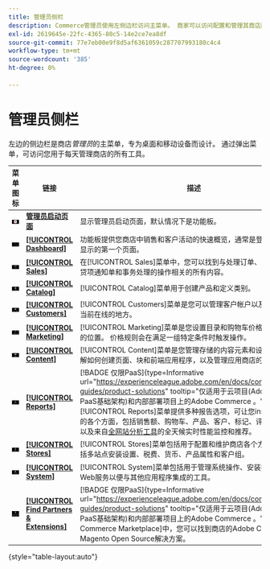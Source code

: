 ```yaml
---
title: 管理员侧栏
description: Commerce管理员使用左侧边栏访问主菜单。 商家可以访问配置和管理其商店所需的所有管理工具。
exl-id: 2619645e-22fc-4365-80c5-14e2ce7ea8df
source-git-commit: 77e7eb00e9f8d5af6361059c287707993180c4c4
workflow-type: tm+mt
source-wordcount: '385'
ht-degree: 0%

---
```


# 管理员侧栏

左边的侧边栏是商店&#x200B;_管理员_&#x200B;的主菜单，专为桌面和移动设备而设计。 通过弹出菜单，可访问您用于每天管理商店的所有工具。

| 菜单图标 | 链接 | 描述 |
| --------- | ---- | ----------- |
| ![管理员侧栏图标](./assets/icon-admin-sidebar-logo.png) | **[管理员启动页面](../configuration-reference/advanced/admin.md)** | 显示管理员启动页面，默认情况下是功能板。 |
| ![仪表板菜单](./assets/icon-admin-sidebar-dashboard.png) | **[[!UICONTROL Dashboard]](admin-dashboard.md)** | 功能板提供您商店中销售和客户活动的快速概览，通常是登录到管理员时显示的第一个页面。 |
| ![销售菜单](./assets/icon-admin-sidebar-sales.png) | **[[!UICONTROL Sales]](../stores-purchase/sales-menu.md)** | 在[!UICONTROL Sales]菜单中，您可以找到与处理订单、发票、装运、贷项通知单和事务处理的操作相关的所有内容。 |
| ![目录菜单](./assets/icon-admin-sidebar-catalog.png) | **[[!UICONTROL Catalog]](../catalog/catalog-menu.md)** | [!UICONTROL Catalog]菜单用于创建产品和定义类别。 |
| ![客户菜单](./assets/icon-admin-sidebar-customers.png) | **[[!UICONTROL Customers]](../customers/customers-introduction.md)** | [!UICONTROL Customers]菜单是您可以管理客户帐户以及查看哪些客户当前在线的地方。 |
| ![营销菜单](./assets/icon-admin-sidebar-marketing.png) | **[[!UICONTROL Marketing]](../merchandising-promotions/marketing-menu.md)** | [!UICONTROL Marketing]菜单是您设置目录和购物车价格规则和优惠券的位置。 价格规则会在满足一组特定条件时触发操作。 |
| ![内容菜单](./assets/icon-admin-sidebar-content.png) | **[[!UICONTROL Content]](../content-design/content-menu.md)** | [!UICONTROL Content]菜单是您管理存储的内容元素和设计的位置。 了解如何创建页面、块和前端应用程序，以及管理应用商店的展示方式。 |
| ![“报表”菜单](./assets/icon-admin-sidebar-reports.png) | **[[!UICONTROL Reports]](reports-menu.md)** | [!BADGE 仅限PaaS]{type=Informative url="https://experienceleague.adobe.com/en/docs/commerce/user-guides/product-solutions" tooltip="仅适用于云项目(Adobe管理的PaaS基础架构)和内部部署项目上的Adobe Commerce 。"} [!UICONTROL Reports]菜单提供多种报告选项，可让您insight了解商店的各个方面，包括销售额、购物车、产品、客户、标记、评论、搜索词，以及来自[全网站分析工具](https://experienceleague.adobe.com/en/docs/commerce-operations/tools/site-wide-analysis-tool/intro)的全天候实时性能监控和推荐。 |
| ![存储菜单](./assets/icon-admin-sidebar-stores.png) | **[[!UICONTROL Stores]](../stores-purchase/stores-menu.md)** | [!UICONTROL Stores]菜单包括用于配置和维护商店各个方面的工具，包括多站点安装设置、税费、货币、产品属性和客户组。 |
| ![系统菜单](./assets/icon-admin-sidebar-system.png) | **[[!UICONTROL System]](../systems/system-menu.md)** | [!UICONTROL System]菜单包括用于管理系统操作、安装扩展以及管理Web服务以便与其他应用程序集成的工具。 |
| ![查找扩展](./assets/icon-admin-sidebar-extensions.png) | **[[!UICONTROL Find Partners & Extensions]](commerce-marketplace.md)** | [!BADGE 仅限PaaS]{type=Informative url="https://experienceleague.adobe.com/en/docs/commerce/user-guides/product-solutions" tooltip="仅适用于云项目(Adobe管理的PaaS基础架构)和内部部署项目上的Adobe Commerce 。"}在[!DNL Commerce Marketplace]中，您可以找到商店的Adobe Commerce和Magento Open Source解决方案。 |

{style="table-layout:auto"}
